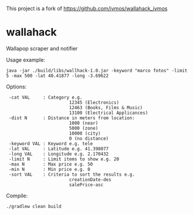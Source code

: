 This project is a fork of https://github.com/ivmos/wallahack_ivmos

# wallahack
Wallapop scraper and notifier

Usage example:

```
java -jar ./build/libs/wallhack-1.0.jar -keyword "marco fotos" -limit 5 -max 500 -lat 40.41877 -long -3.69622
```

Options:

```
 -cat VAL     : Category e.g.
                        12345 (Electronics)
                        12463 (Books, Films & Music)
                        13100 (Electrical Applicances)
 -dist N      : Distance in meters from location:
                        1000 (near)
                        5000 (zone)
                        10000 (city)
                        0 (no distance)
 -keyword VAL : Keyword e.g. tele
 -lat VAL     : Latitude e.g. 41.398077
 -long VAL    : Longitude e.g. 2.170432
 -limit N     : Limit items to show e.g. 20
 -max N       : Max price e.g. 50
 -min N       : Min price e.g. 0
 -sort VAL    : Criteria to sort the results e.g.
                        creationDate-des
                        salePrice-asc
```

Compile:

```
./gradlew clean build
```

